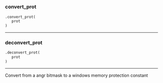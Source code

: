 #


### convert_prot
```python
.convert_prot(
   prot
)
```


----


### deconvert_prot
```python
.deconvert_prot(
   prot
)
```

---
Convert from a angr bitmask to a windows memory protection constant
